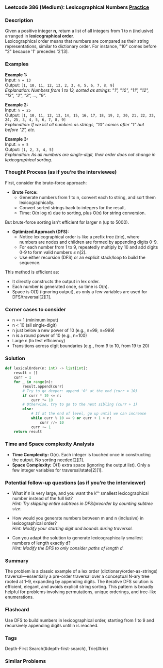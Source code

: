 ### Leetcode 386 (Medium): Lexicographical Numbers [Practice](https://leetcode.com/problems/lexicographical-numbers)

### Description  
Given a positive integer **n**, return a list of all integers from 1 to n (inclusive) arranged in **lexicographical order**.  
Lexicographical order means that numbers are compared as their string representations, similar to dictionary order. For instance, "10" comes before "2" because '1' precedes '2'[3].

### Examples  

**Example 1:**  
Input: `n = 13`  
Output: `[1, 10, 11, 12, 13, 2, 3, 4, 5, 6, 7, 8, 9]`  
*Explanation: Numbers from 1 to 13, sorted as strings: "1", "10", "11", "12", "13", "2", "3", ..., "9".*  

**Example 2:**  
Input: `n = 25`  
Output: `[1, 10, 11, 12, 13, 14, 15, 16, 17, 18, 19, 2, 20, 21, 22, 23, 24, 25, 3, 4, 5, 6, 7, 8, 9]`  
*Explanation: If we list all numbers as strings, "10" comes after "1" but before "2", etc.*  

**Example 3:**  
Input: `n = 5`  
Output: `[1, 2, 3, 4, 5]`  
*Explanation: As all numbers are single-digit, their order does not change in lexicographical sorting.*  

### Thought Process (as if you’re the interviewee)  
First, consider the brute-force approach:

- **Brute Force:**  
  - Generate numbers from 1 to n, convert each to string, and sort them lexicographically.
  - Convert sorted strings back to integers for the result.
  - Time: O(n log n) due to sorting, plus O(n) for string conversion.

But brute-force sorting isn't efficient for larger n (up to 5000).

- **Optimized Approach (DFS):**  
  - Notice lexicographical order is like a prefix tree (trie), where numbers are nodes and children are formed by appending digits 0-9.
  - For each number from 1 to 9, repeatedly multiply by 10 and add digits 0-9 to form valid numbers ≤ n[2].
  - Use either recursion (DFS) or an explicit stack/loop to build the sequence.

This method is efficient as:
- It directly constructs the output in lex order.
- Each number is generated once, so time is O(n).
- Space is O(1) (ignoring output), as only a few variables are used for DFS/traversal[2][1].

### Corner cases to consider  
- n == 1 (minimum input)
- n < 10 (all single-digit)
- n just below a new power of 10 (e.g., n=99, n=999)
- n is a round power of 10 (e.g., n=100)
- Large n (to test efficiency)
- Transitions across digit boundaries (e.g., from 9 to 10, from 19 to 20)

### Solution

```python
def lexicalOrder(n: int) -> list[int]:
    result = []
    curr = 1
    for _ in range(n):
        result.append(curr)
        # Try to go deeper: append '0' at the end (curr × 10)
        if curr * 10 <= n:
            curr *= 10
        # Otherwise, try to go to the next sibling (curr + 1)
        else:
            # If at the end of level, go up until we can increase
            while curr % 10 == 9 or curr + 1 > n:
                curr //= 10
            curr += 1
    return result
```

### Time and Space complexity Analysis  

- **Time Complexity:** O(n). Each integer is touched once in constructing the output. No sorting needed[2][1].
- **Space Complexity:** O(1) extra space (ignoring the output list). Only a few integer variables for traversal/state[2][1].

### Potential follow-up questions (as if you’re the interviewer)  

- What if n is very large, and you want the kᵗʰ smallest lexicographical number instead of the full list?  
  *Hint: Try skipping entire subtrees in DFS/preorder by counting subtree size.*

- How would you generate numbers between m and n (inclusive) in lexicographical order?  
  *Hint: Modify your starting digit and bounds during traversal.*

- Can you adapt the solution to generate lexicographically smallest numbers of length exactly d?  
  *Hint: Modify the DFS to only consider paths of length d.*

### Summary
The problem is a classic example of a lex order (dictionary/order-as-strings) traversal—essentially a pre-order traversal over a conceptual N-ary tree rooted at 1–9, expanding by appending digits. The iterative DFS solution is efficient, elegant, and avoids explicit string sorting. This pattern is broadly helpful for problems involving permutations, unique orderings, and tree-like enumerations.


### Flashcard
Use DFS to build numbers in lexicographical order, starting from 1 to 9 and recursively appending digits until n is reached.

### Tags
Depth-First Search(#depth-first-search), Trie(#trie)

### Similar Problems
